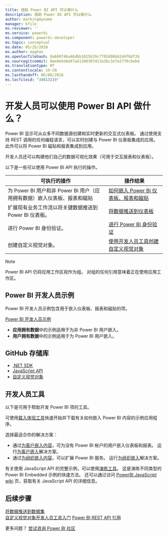 ```yaml
---
title: 借助 Power BI API 可以做什么
description: 借助 Power BI API 可以做什么
author: markingmyname
manager: kfile
ms.reviewer: ''
ms.service: powerbi
ms.component: powerbi-developer
ms.topic: conceptual
ms.date: 05/25/2018
ms.author: maghan
ms.openlocfilehash: 8a688f46a46dbb1015629c7785d96b62d4f8df26
ms.sourcegitcommit: 8ee0ebd4d47a41108387d13a3bc3e7e2770cbeb8
ms.translationtype: HT
ms.contentlocale: zh-CN
ms.lasthandoff: 06/06/2018
ms.locfileid: "34813219"
---
```

# <a name="what-can-developers-do-with-the-power-bi-api"></a>开发人员可以使用 Power BI API 做什么？
Power BI 显示可从众多不同数据源创建和实时更新的交互式仪表板。 通过使用支持 REST 调用的任何编程语言，可以实时创建与 Power BI 仪表板集成的应用。 此外可以将 Power BI 磁贴和报表集成到应用。

开发人员还可以构建他们自己的数据可视化效果（可用于交互报表和仪表板）。 

以下是一些可以使用 Power BI API 执行的操作。

| **可执行的操作** | **操作结果** |
| --- | --- |
| 为 Power BI 用户和非 Power BI 用户（应用拥有数据）嵌入仪表板、报表和磁贴 |[如何嵌入 Power BI 仪表板、报表和磁贴](embedding-content.md) |
| 扩展现有业务工作流以将关键数据推送到 Power BI 仪表板。 |[将数据推送到仪表板](walkthrough-push-data.md) |
| 进行 Power BI 身份验证。 |[进行 Power BI 身份验证](get-azuread-access-token.md) |
| 创建自定义视觉对象。 |[使用开发人员工具创建自定义视觉对象](../service-custom-visuals-getting-started-with-developer-tools.md) |

> [!NOTE]
> Power BI API 仍将应用工作区视作为组。 对组的任何引用意味着正在使用应用工作区。
> 
> 

## <a name="power-bi-developer-samples"></a>Power BI 开发人员示例
Power BI 开发人员示例包含用于嵌入仪表板、报表和磁贴的项。

[Power BI 开发人员示例](https://github.com/Microsoft/PowerBI-Developer-Samples)

* **应用拥有数据**中的示例适用于为非 Power BI 用户嵌入。
* **用户拥有数据**中的示例适用于为 Power BI 用户嵌入。

## <a name="github-repositories"></a>GitHub 存储库
* [.NET SDK](https://github.com/Microsoft/PowerBI-CSharp)
* [JavaScript API](https://github.com/Microsoft/PowerBI-JavaScript)
* [自定义视觉对象](https://github.com/Microsoft/PowerBI-visuals)

## <a name="developer-tools"></a>开发人员工具
以下是可用于帮助开发 Power BI 项的工具。

可使用[载入体验工具](https://aka.ms/embedsetup)快速开始并下载有关如何嵌入 Power BI 内容的示例应用程序。

选择最适合你的解决方案：
* 通过[为客户嵌入内容](embedding.md#embedding-for-your-customers)，可为没有 Power BI 帐户的用户嵌入仪表板和报表。 运行[为客户嵌入](https://aka.ms/embedsetup/AppOwnsData)解决方案。
* 通过[为组织嵌入内容](embedding.md#embedding-for-your-organization)，可以扩展 Power BI 服务。 运行[为组织嵌入](https://aka.ms/embedsetup/UserOwnsData)解决方案。

有关使用 JavaScript API 的完整示例，可以使用[演练工具](https://microsoft.github.io/PowerBI-JavaScript/demo)。 这是演练不同类型的 Power BI Embedded 示例的快速方法。 还可以通过访问 [PowerBI JavaScript wiki](https://github.com/Microsoft/powerbi-javascript/wiki) 页，获取有关 JavaScript API 的详细信息。

## <a name="next-steps"></a>后续步骤
[将数据推送到数据集](walkthrough-push-data.md)  
[自定义视觉对象开发人员工具入门](../service-custom-visuals-getting-started-with-developer-tools.md) 
[Power BI REST API 引用](https://docs.microsoft.com/rest/api/power-bi/)  

更多问题？ [尝试咨询 Power BI 社区](http://community.powerbi.com/)